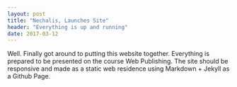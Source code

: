 ```yaml
---
layout: post
title: "Nechalis, Launches Site"
header: "Everything is up and running"
date: 2017-03-12
---
```


Well. Finally got around to putting this website together. Everything is prepared to be presented on the course Web Publishing. The site should be responsive and made as a static web residence using Markdown + Jekyll as a Github Page.